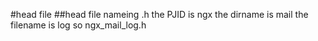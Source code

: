 #head file
##head file nameing
<pjid>_<dirname>_<filename>.h
the PJID is ngx
the dirname is mail
the filename is log
so
ngx_mail_log.h
